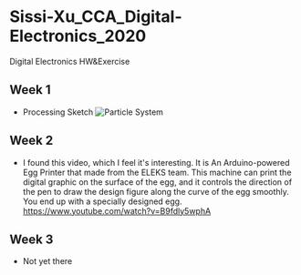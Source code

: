 # Sissi-Xu_CCA_Digital-Electronics_2020
Digital Electronics HW&amp;Exercise


## Week 1
- Processing Sketch
![Particle System](/images/LED_Breadboard2.jpg)
## Week 2
- I found this video, which I feel it's interesting. It is An Arduino-powered Egg Printer that made from the ELEKS team. This machine can print the digital graphic on the surface of the egg, and it controls the direction of the pen to draw the design figure along the curve of the egg smoothly. You end up with a specially designed egg. https://www.youtube.com/watch?v=B9fdly5wphA

## Week 3
- Not yet there
